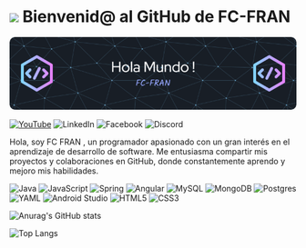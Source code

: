 # <img src="https://media2.giphy.com/media/v1.Y2lkPTc5MGI3NjExZGdxaGRqa2s0bWlzcGlsMWRiOWhwZng2c2U1NDlsd21kZmw1cndycyZlcD12MV9pbnRlcm5hbF9naWZfYnlfaWQmY3Q9Zw/ZVik7pBtu9dNS/giphy.webp" width="100"/> Bienvenid@ al GitHub de FC-FRAN 

![banner de fc-fran](github-header-image.png)

[![YouTube](https://img.shields.io/badge/YouTube-%23FF0000.svg?style=for-the-badge&logo=YouTube&logoColor=white)]()
![LinkedIn](https://img.shields.io/badge/linkedin-%230077B5.svg?style=for-the-badge&logo=linkedin&logoColor=white)
![Facebook](https://img.shields.io/badge/Facebook-%231877F2.svg?style=for-the-badge&logo=Facebook&logoColor=white)
![Discord](https://img.shields.io/badge/Discord-%235865F2.svg?style=for-the-badge&logo=discord&logoColor=white)

Hola, soy FC FRAN , un programador apasionado con un gran interés en el aprendizaje de desarrollo de software. Me entusiasma compartir mis proyectos y colaboraciones en GitHub, donde constantemente aprendo y mejoro mis habilidades.

![Java](https://img.shields.io/badge/java-%23ED8B00.svg?style=for-the-badge&logo=openjdk&logoColor=white)
![JavaScript](https://img.shields.io/badge/javascript-%23323330.svg?style=for-the-badge&logo=javascript&logoColor=%23F7DF1E)
![Spring](https://img.shields.io/badge/spring-%236DB33F.svg?style=for-the-badge&logo=spring&logoColor=white)
![Angular](https://img.shields.io/badge/angular-%23DD0031.svg?style=for-the-badge&logo=angular&logoColor=white)
![MySQL](https://img.shields.io/badge/mysql-4479A1.svg?style=for-the-badge&logo=mysql&logoColor=white)
![MongoDB](https://img.shields.io/badge/MongoDB-%234ea94b.svg?style=for-the-badge&logo=mongodb&logoColor=white)
![Postgres](https://img.shields.io/badge/postgres-%23316192.svg?style=for-the-badge&logo=postgresql&logoColor=white)
![YAML](https://img.shields.io/badge/yaml-%23ffffff.svg?style=for-the-badge&logo=yaml&logoColor=151515)
![Android Studio](https://img.shields.io/badge/android%20studio-346ac1?style=for-the-badge&logo=android%20studio&logoColor=white)
![HTML5](https://img.shields.io/badge/html5-%23E34F26.svg?style=for-the-badge&logo=html5&logoColor=white)
![CSS3](https://img.shields.io/badge/css3-%231572B6.svg?style=for-the-badge&logo=css3&logoColor=white)

![Anurag's GitHub stats](https://github-readme-stats.vercel.app/api?username=fcfran&show_icons=true&theme=dark)

![Top Langs](https://github-readme-stats.vercel.app/api/top-langs/?username=FCFran&layout=compact&theme=dark)






<!-- # <img src="https://media2.giphy.com/media/v1.Y2lkPTc5MGI3NjExbjQzZWVqM3o4enZ4eHoxMHllbHMxdzhjNjNtYjB0MjJka3E5a3JjNyZlcD12MV9pbnRlcm5hbF9naWZfYnlfaWQmY3Q9Zw/bGgsc5mWoryfgKBx1u/giphy.webp" width="100">

# <img src="https://media4.giphy.com/media/v1.Y2lkPTc5MGI3NjExcDgyM3V3azB4NHQxbGl5b3A5d25jZHhlZ25iY2UwYXBxeTRtaTh4MCZlcD12MV9pbnRlcm5hbF9naWZfYnlfaWQmY3Q9Zw/qgQUggAC3Pfv687qPC/giphy.webp" width="100">
 -->
<!--
**FCFran/fcfran** is a ✨ _special_ ✨ repository because its `README.md` (this file) appears on your GitHub profile.

Here are some ideas to get you started:

- 🔭 I’m currently working on ...
- 🌱 I’m currently learning ...
- 👯 I’m looking to collaborate on ...
- 🤔 I’m looking for help with ...
- 💬 Ask me about ...
- 📫 How to reach me: ...
- 😄 Pronouns: ...
- ⚡ Fun fact: ...
-->
